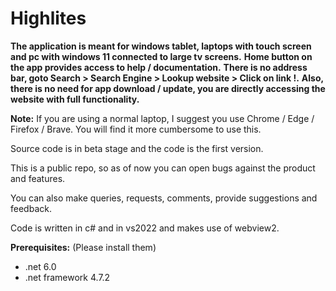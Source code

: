 # Highlites

__The application is meant for windows tablet, laptops with touch screen and pc with windows 11 connected to large tv screens.__
__Home button on the app provides access to help / documentation.__
__There is no address bar, goto Search > Search Engine > Lookup website > Click on link !.__
__Also, there is no need for app download / update, you are directly accessing the website with full functionality.__

__Note:__
If you are using a normal laptop, I suggest you use Chrome / Edge / Firefox / Brave. You will find it more cumbersome to use this.

Source code is in beta stage and the code is the first version.

This is a public repo, so as of now you can open bugs against the product and features.

You can also make queries, requests, comments, provide suggestions and feedback. 

Code is written in c# and in vs2022 and makes use of webview2.

__Prerequisites:__ (Please install them)
- .net 6.0
- .net framework 4.7.2



